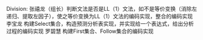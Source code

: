 Division:
张禧龙（组长）判断文法是否是LL（1）文法，如不是等价变换（消除左递归、提取左因子），使之等价变换为LL（1）文法的编码实现，整合的编码实现
李宝龙	构建Select集合，构造预测分析表实现，并实现给一个表达式，给出分析过程的编码实现
罗碧慧	构建First集合、Follow集合的编码实现
